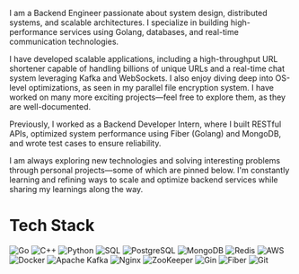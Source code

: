 I am a Backend Engineer passionate about system design, distributed systems, and scalable architectures. I specialize in building high-performance services using Golang, databases, and real-time communication technologies.

I have developed scalable applications, including a high-throughput URL shortener capable of handling billions of unique URLs and a real-time chat system leveraging Kafka and WebSockets. I also enjoy diving deep into OS-level optimizations, as seen in my parallel file encryption system. I have worked on many more exciting projects—feel free to explore them, as they are well-documented.

Previously, I worked as a Backend Developer Intern, where I built RESTful APIs, optimized system performance using Fiber (Golang) and MongoDB, and wrote test cases to ensure reliability.

I am always exploring new technologies and solving interesting problems through personal projects—some of which are pinned below. I'm constantly learning and refining ways to scale and optimize backend services while sharing my learnings along the way.

# Tech Stack

![Go](https://img.shields.io/badge/go-%2300ADD8.svg?style=for-the-badge&logo=go&logoColor=white) 
![C++](https://img.shields.io/badge/c++-%2300599C.svg?style=for-the-badge&logo=c%2B%2B&logoColor=white) 
![Python](https://img.shields.io/badge/python-%2314354C.svg?style=for-the-badge&logo=python&logoColor=white) 
![SQL](https://img.shields.io/badge/sql-%2307405e.svg?style=for-the-badge&logo=sqlite&logoColor=white) 
![PostgreSQL](https://img.shields.io/badge/postgresql-%23316192.svg?style=for-the-badge&logo=postgresql&logoColor=white) 
![MongoDB](https://img.shields.io/badge/mongodb-%2347A248.svg?style=for-the-badge&logo=mongodb&logoColor=white) 
![Redis](https://img.shields.io/badge/redis-%23DC382D.svg?style=for-the-badge&logo=redis&logoColor=white) 
![AWS](https://img.shields.io/badge/AWS-%23FF9900.svg?style=for-the-badge&logo=amazon-aws&logoColor=white) 
![Docker](https://img.shields.io/badge/docker-%230db7ed.svg?style=for-the-badge&logo=docker&logoColor=white) 
![Apache Kafka](https://img.shields.io/badge/kafka-%23000000.svg?style=for-the-badge&logo=apache-kafka&logoColor=white) 
![Nginx](https://img.shields.io/badge/nginx-%23009639.svg?style=for-the-badge&logo=nginx&logoColor=white) 
![ZooKeeper](https://img.shields.io/badge/zookeeper-%23787878.svg?style=for-the-badge&logo=apache&logoColor=white) 
![Gin](https://img.shields.io/badge/gin-%23000000.svg?style=for-the-badge&logo=go&logoColor=white) 
![Fiber](https://img.shields.io/badge/fiber-%2300ADD8.svg?style=for-the-badge&logo=fiber&logoColor=white) 
![Git](https://img.shields.io/badge/git-%23F05032.svg?style=for-the-badge&logo=git&logoColor=white) 
